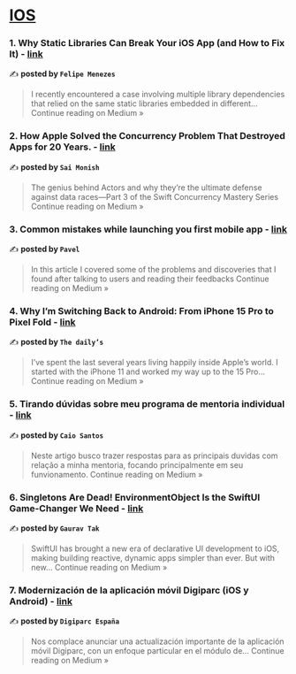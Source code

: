 
<h1><a href=https://medium.com/tag/ios/recommended target="_blank" rel="noopener noreferrer">IOS</a></h1>
<h3>1. Why Static Libraries Can Break Your iOS App (and How to Fix It) - <a href="https://medium.com/@fmmobilelive/why-static-libraries-can-break-your-ios-app-and-how-to-fix-it-8a5a6b5192c8?source=rss------ios-5" target="_blank" rel="noopener noreferrer">link</a></h3>

✍️ **posted by `Felipe Menezes`**

<blockquote>I recently encountered a case involving multiple library dependencies that relied on the same static libraries embedded in different…
Continue reading on Medium »</blockquote>

<h3>2. How Apple Solved the Concurrency Problem That Destroyed Apps for 20 Years. - <a href="https://medium.com/@sai.chepuri6/how-apple-solved-the-concurrency-problem-that-destroyed-apps-for-20-years-20d7566229b6?source=rss------ios-5" target="_blank" rel="noopener noreferrer">link</a></h3>

✍️ **posted by `Sai Monish`**

<blockquote>The genius behind Actors and why they’re the ultimate defense against data races—Part 3 of the Swift Concurrency Mastery Series
Continue reading on Medium »</blockquote>

<h3>3. Common mistakes while launching you first mobile app - <a href="https://medium.com/@nesterenko1pavel/common-mistakes-while-launching-you-first-mobile-app-c84af78a7cd5?source=rss------ios-5" target="_blank" rel="noopener noreferrer">link</a></h3>

✍️ **posted by `Pavel`**

<blockquote>In this article I covered some of the problems and discoveries that I found after talking to users and reading their feedbacks
Continue reading on Medium »</blockquote>

<h3>4. Why I’m Switching Back to Android: From iPhone 15 Pro to Pixel Fold - <a href="https://medium.com/@suttercole95/why-im-switching-back-to-android-from-iphone-15-pro-to-pixel-fold-1e3a215bc81e?source=rss------ios-5" target="_blank" rel="noopener noreferrer">link</a></h3>

✍️ **posted by `The daily’s `**

<blockquote>I’ve spent the last several years living happily inside Apple’s world. I started with the iPhone 11 and worked my way up to the 15 Pro…
Continue reading on Medium »</blockquote>

<h3>5. Tirando dúvidas sobre meu programa de mentoria individual - <a href="https://medium.com/@caio.santos/tirando-d%C3%BAvidas-sobre-meu-programa-de-mentoria-individual-f1a27b6677df?source=rss------ios-5" target="_blank" rel="noopener noreferrer">link</a></h3>

✍️ **posted by `Caio Santos`**

<blockquote>Neste artigo busco trazer respostas para as principais duvidas com relação a minha mentoria, focando principalmente em seu funvionamento.
Continue reading on Medium »</blockquote>

<h3>6. Singletons Are Dead! EnvironmentObject Is the SwiftUI Game-Changer We Need - <a href="https://medium.com/@gauravkumarjaipur/singletons-are-dead-environmentobject-is-the-swiftui-game-changer-we-need-a87f85784e2a?source=rss------ios-5" target="_blank" rel="noopener noreferrer">link</a></h3>

✍️ **posted by `Gaurav Tak`**

<blockquote>SwiftUI has brought a new era of declarative UI development to iOS, making building reactive, dynamic apps simpler than ever. But with new…
Continue reading on Medium »</blockquote>

<h3>7. Modernización de la aplicación móvil Digiparc (iOS y Android) - <a href="https://medium.com/@contact_43920/modernizaci%C3%B3n-de-la-aplicaci%C3%B3n-m%C3%B3vil-digiparc-ios-y-android-e7f1845fd1b7?source=rss------ios-5" target="_blank" rel="noopener noreferrer">link</a></h3>

✍️ **posted by `Digiparc España`**

<blockquote>Nos complace anunciar una actualización importante de la aplicación móvil Digiparc, con un enfoque particular en el módulo de…
Continue reading on Medium »</blockquote>

